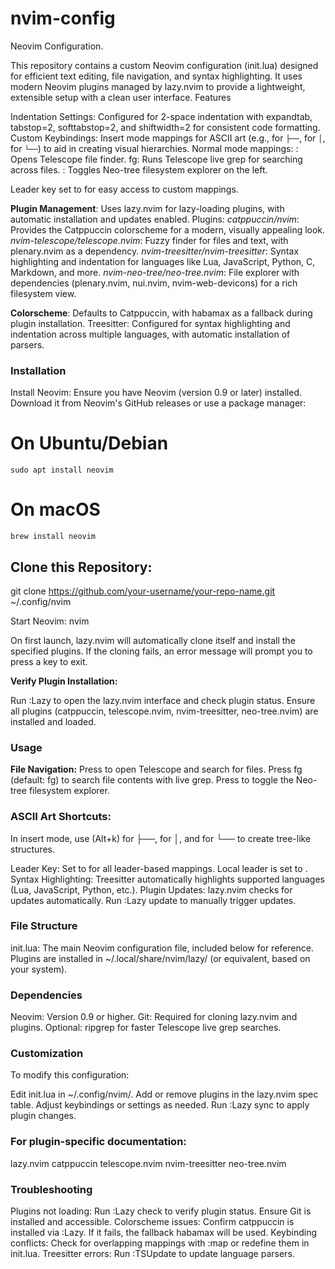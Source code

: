 # nvim-config
Neovim Configuration.

This repository contains a custom Neovim configuration (init.lua) designed for efficient text editing, file navigation, and syntax highlighting. It uses modern Neovim plugins managed by lazy.nvim to provide a lightweight, extensible setup with a clean user interface.
Features

Indentation Settings: Configured for 2-space indentation with expandtab, tabstop=2, softtabstop=2, and shiftwidth=2 for consistent code formatting.
Custom Keybindings:
Insert mode mappings for ASCII art (e.g., <A-k> for `├──`, <A-i> for `│`, <A-l> for `└──`) to aid in creating visual hierarchies.
Normal mode mappings:
<C-p>: Opens Telescope file finder.
<leader>fg: Runs Telescope live grep for searching across files.
<C-n>: Toggles Neo-tree filesystem explorer on the left.


Leader key set to <Space> for easy access to custom mappings.


**Plugin Management**: Uses lazy.nvim for lazy-loading plugins, with automatic installation and updates enabled.
Plugins:
_catppuccin/nvim_: Provides the Catppuccin colorscheme for a modern, visually appealing look.
_nvim-telescope/telescope.nvim_: Fuzzy finder for files and text, with plenary.nvim as a dependency.
_nvim-treesitter/nvim-treesitter_: Syntax highlighting and indentation for languages like Lua, JavaScript, Python, C, Markdown, and more.
_nvim-neo-tree/neo-tree.nvim_: File explorer with dependencies (plenary.nvim, nui.nvim, nvim-web-devicons) for a rich filesystem view.


**Colorscheme**: Defaults to Catppuccin, with habamax as a fallback during plugin installation.
Treesitter: Configured for syntax highlighting and indentation across multiple languages, with automatic installation of parsers.

### Installation

Install Neovim: Ensure you have Neovim (version 0.9 or later) installed. Download it from Neovim's GitHub releases or use a package manager:
# On Ubuntu/Debian
```
sudo apt install neovim
```
# On macOS
```
brew install neovim
```


## Clone this Repository:
git clone https://github.com/your-username/your-repo-name.git ~/.config/nvim


Start Neovim:
nvim

On first launch, lazy.nvim will automatically clone itself and install the specified plugins. If the cloning fails, an error message will prompt you to press a key to exit.

**Verify Plugin Installation:**

Run :Lazy to open the lazy.nvim interface and check plugin status.
Ensure all plugins (catppuccin, telescope.nvim, nvim-treesitter, neo-tree.nvim) are installed and loaded.



### Usage

**File Navigation:**
Press <C-p> to open Telescope and search for files.
Press <leader>fg (default: <Space>fg) to search file contents with live grep.
Press <C-n> to toggle the Neo-tree filesystem explorer.


### ASCII Art Shortcuts:
In insert mode, use <A-k> (Alt+k) for ├──, <A-i> for │, and <A-l> for └── to create tree-like structures.


Leader Key: Set to <Space> for all leader-based mappings. Local leader is set to \.
Syntax Highlighting: Treesitter automatically highlights supported languages (Lua, JavaScript, Python, etc.).
Plugin Updates: lazy.nvim checks for updates automatically. Run :Lazy update to manually trigger updates.

### File Structure

init.lua: The main Neovim configuration file, included below for reference.
Plugins are installed in ~/.local/share/nvim/lazy/ (or equivalent, based on your system).

### Dependencies

Neovim: Version 0.9 or higher.
Git: Required for cloning lazy.nvim and plugins.
Optional: ripgrep for faster Telescope live grep searches.

### Customization
To modify this configuration:

Edit init.lua in ~/.config/nvim/.
Add or remove plugins in the lazy.nvim spec table.
Adjust keybindings or settings as needed.
Run :Lazy sync to apply plugin changes.

### For plugin-specific documentation:

lazy.nvim
catppuccin
telescope.nvim
nvim-treesitter
neo-tree.nvim

### Troubleshooting

Plugins not loading: Run :Lazy check to verify plugin status. Ensure Git is installed and accessible.
Colorscheme issues: Confirm catppuccin is installed via :Lazy. If it fails, the fallback habamax will be used.
Keybinding conflicts: Check for overlapping mappings with :map or redefine them in init.lua.
Treesitter errors: Run :TSUpdate to update language parsers.
